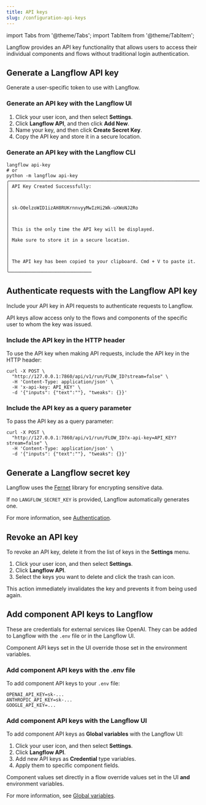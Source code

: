 ```yaml
---
title: API keys
slug: /configuration-api-keys
---
```


import Tabs from '@theme/Tabs';
import TabItem from '@theme/TabItem';

Langflow provides an API key functionality that allows users to access their individual components and flows without traditional login authentication.

## Generate a Langflow API key

Generate a user-specific token to use with Langflow.

### Generate an API key with the Langflow UI

1. Click your user icon, and then select **Settings**.
2. Click **Langflow API**, and then click **Add New**.
3. Name your key, and then click **Create Secret Key**.
4. Copy the API key and store it in a secure location.

### Generate an API key with the Langflow CLI

```shell
langflow api-key
# or
python -m langflow api-key
╭─────────────────────────────────────────────────────────────────────╮
│ API Key Created Successfully:                                       │
│                                                                     │
│ sk-O0elzoWID1izAH8RUKrnnvyyMwIzHi2Wk-uXWoNJ2Ro                      │
│                                                                     │
│ This is the only time the API key will be displayed.                │
│ Make sure to store it in a secure location.                         │
│                                                                     │
│ The API key has been copied to your clipboard. Cmd + V to paste it. │
╰──────────────────────────────

```

## Authenticate requests with the Langflow API key

Include your API key in API requests to authenticate requests to Langflow.

API keys allow access only to the flows and components of the specific user to whom the key was issued.

### Include the API key in the HTTP header

To use the API key when making API requests, include the API key in the HTTP header:

```shell
curl -X POST \
  "http://127.0.0.1:7860/api/v1/run/FLOW_ID?stream=false" \
  -H 'Content-Type: application/json' \
  -H 'x-api-key: API_KEY' \
  -d '{"inputs": {"text":""}, "tweaks": {}}'
```

### Include the API key as a query parameter

To pass the API key as a query parameter:

```shell
curl -X POST \
  "http://127.0.0.1:7860/api/v1/run/FLOW_ID?x-api-key=API_KEY?stream=false" \
  -H 'Content-Type: application/json' \
  -d '{"inputs": {"text":""}, "tweaks": {}}'
```

## Generate a Langflow secret key

Langflow uses the [Fernet](https://pypi.org/project/cryptography/) library for encrypting sensitive data.

If no `LANGFLOW_SECRET_KEY` is provided, Langflow automatically generates one.

For more information, see [Authentication](/configuration-authentication#langflow_secret_key).

## Revoke an API key

To revoke an API key, delete it from the list of keys in the **Settings** menu.

1. Click your user icon, and then select **Settings**.
2. Click **Langflow API**.
3. Select the keys you want to delete and click the trash can icon.

This action immediately invalidates the key and prevents it from being used again.

## Add component API keys to Langflow

These are credentials for external services like OpenAI. They can be added to Langflow with the `.env` file or in the Langflow UI.

Component API keys set in the UI override those set in the environment variables.

### Add component API keys with the .env file

To add component API keys to your `.env` file:

```text
OPENAI_API_KEY=sk-...
ANTHROPIC_API_KEY=sk-...
GOOGLE_API_KEY=...
```

### Add component API keys with the Langflow UI

To add component API keys as **Global variables** with the Langflow UI:

1. Click your user icon, and then select **Settings**.
2. Click **Langflow API**.
3. Add new API keys as **Credential** type variables.
4. Apply them to specific component fields.

Component values set directly in a flow override values set in the UI **and** environment variables.

For more information, see [Global variables](/configuration-global-variables).